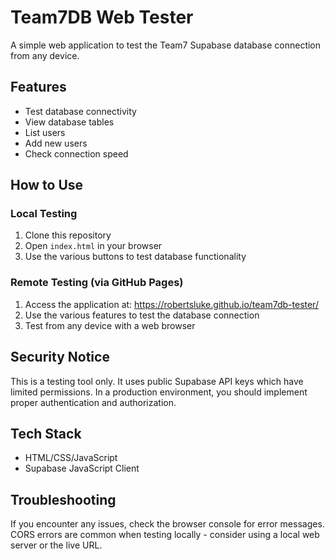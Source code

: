 # Team7DB Web Tester

A simple web application to test the Team7 Supabase database connection from any device.

## Features

- Test database connectivity
- View database tables
- List users
- Add new users
- Check connection speed

## How to Use

### Local Testing

1. Clone this repository
2. Open `index.html` in your browser
3. Use the various buttons to test database functionality

### Remote Testing (via GitHub Pages)

1. Access the application at: https://robertsluke.github.io/team7db-tester/
2. Use the various features to test the database connection
3. Test from any device with a web browser

## Security Notice

This is a testing tool only. It uses public Supabase API keys which have limited permissions.
In a production environment, you should implement proper authentication and authorization.

## Tech Stack

- HTML/CSS/JavaScript
- Supabase JavaScript Client

## Troubleshooting

If you encounter any issues, check the browser console for error messages.
CORS errors are common when testing locally - consider using a local web server or the live URL.